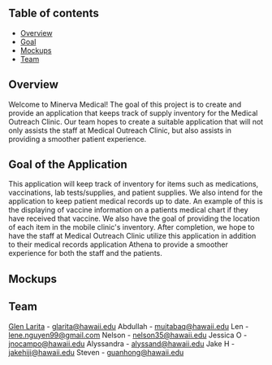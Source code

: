 ## Table of contents

* [Overview](#overview)
* [Goal](#goal-of-the-application)
* [Mockups](#mockups)
* [Team](#team)

## Overview

Welcome to Minerva Medical! The goal of this project is to create and provide an application that keeps track of supply inventory for the Medical Outreach Clinic. 
Our team hopes to create a suitable application that will not only assists the staff at Medical Outreach Clinic, but also assists in providing a smoother patient experience. 

## Goal of the Application
This application will keep track of inventory for items such as medications, vaccinations, lab tests/supplies, and patient supplies. We also intend for the application to keep patient medical records up to date. An example of this is the displaying of vaccine information on a patients medical chart if they have received that vaccine. We also have the goal of providing the location of each item in the mobile clinic's inventory. After completion, we hope to have the staff at Medical Outreach Clinic utilize this application in addition to their medical records application Athena to provide a smoother experience for both the staff and the patients. 

## Mockups


## Team

[Glen Larita](https://glarita.github.io/) - glarita@hawaii.edu
Abdullah - mujtabaq@hawaii.edu
Len - lene.nguyen99@gmail.com
Nelson - nelson35@hawaii.edu
Jessica O - jnocampo@hawaii.edu
Alyssandra - alyssand@hawaii.edu
Jake H - jakehiji@hawaii.edu
Steven - guanhong@hawaii.edu
